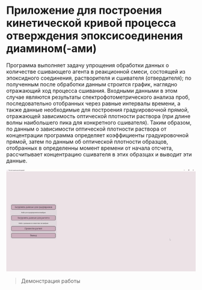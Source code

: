# Приложение для построения кинетической кривой процесса отверждения эпоксисоединения диамином(-ами)

Программа выполняет задачу упрощения
обработки данных о количестве сшивающего агента в реакционной смеси,
состоящей из эпоксидного соединения, растворителя и сшивателя
(отвердителя); по полученным после обработки данным строится график,
наглядно отражающий ход процесса сшивания. Входными данными в этом
случае являются результаты спектрофотометрического анализа проб,
последовательно отобранных через равные интервалы времени, а также
данные необходимые для построения градуировочной прямой, отражающей
зависимость оптической плотности раствора (при длине волны наибольшего
пика для конкретного сшивателя). Таким образом, по данным о зависимости
оптической плотности раствора от концентрации программа определяет
коэффициенты градуировочной прямой, затем по данным об оптической
плотности образцов, отобранных в определенны момент времени от начала
отсчета, рассчитывает концентрацию сшивателя в этих образцах и выводит эти
данные.

![Демонстрация работы](/media/demo.gif "Демонстрация работы")
> Демонстрация работы

